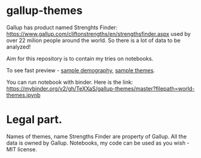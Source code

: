 # gallup-themes

Gallup has product named Strenghts Finder:
https://www.gallup.com/cliftonstrengths/en/strengthsfinder.aspx
used by over 22 milion people around the world. So there is a lot of data to be analyzed! 

Aim for this repository is to contain my tries on notebooks. 

To see fast preview - [sample demography](./sample_demography.html), [sample themes](./sample_themes.html).

You can run notebook with binder. Here is the link:
https://mybinder.org/v2/gh/TeXXaS/gallup-themes/master?filepath=world-themes.ipynb

# Legal part.
Names of themes, name Strengths Finder are property of Gallup. 
All the data is owned by Gallup.
Notebooks, my code can be used as you wish - MIT license.
